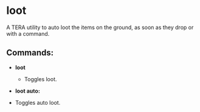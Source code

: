 loot
===
A TERA utility to auto loot the items on the ground, as soon as they drop or with a command.

## Commands:
- **loot**
  - Toggles loot.

- **loot auto:** 
 - Toggles auto loot.
